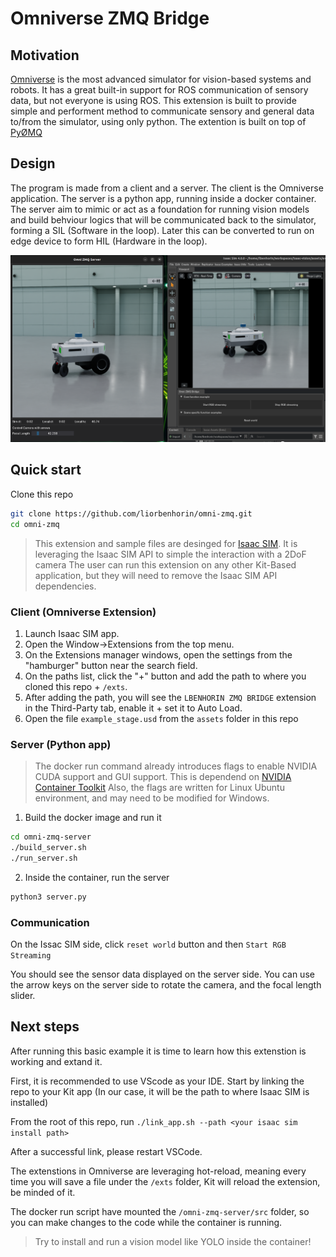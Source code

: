 # Omniverse ZMQ Bridge

## Motivation

[Omniverse](https://www.nvidia.com/en-eu/omniverse/) is the most advanced simulator for vision-based systems and robots.
It has a great built-in support for ROS communication of sensory data, but not everyone is using ROS.
This extension is built to provide simple and performent method to communicate sensory and general data to/from the simulator, using only python.
The extention is built on top of [PyØMQ](https://pyzmq.readthedocs.io/en/latest/)

## Design

The program is made from a client and a server.
The client is the Omniverse application.
The server is a python app, running inside a docker container.
The server aim to mimic or act as a foundation for running vision models and build behviour logics that will be communicated back to the simulator, forming a SIL (Software in the loop).
Later this can be converted to run on edge device to form HIL (Hardware in the loop).

![alt text](exts/lbenhorin.zmq.bridge/data/preview.png)

## Quick start

Clone this repo 
``` bash
git clone https://github.com/liorbenhorin/omni-zmq.git
cd omni-zmq
```

> This extension and sample files are desinged for [Isaac SIM](https://docs.omniverse.nvidia.com/isaacsim/latest/index.html).
> It is leveraging the Isaac SIM API to simple the interaction with a 2DoF camera
> The user can run this extension on any other Kit-Based application, but they will
> need to remove the Isaac SIM API dependencies.


### Client (Omniverse Extension)

1. Launch Isaac SIM app.
2. Open the Window->Extensions from the top menu.
3. On the Extensions manager windows, open the settings from the "hamburger" button near the search field.
4. On the paths list, click the "+" button and add the path to where you cloned this repo + `/exts`.
5. After adding the path, you will see the `LBENHORIN ZMQ BRIDGE` extension in the Third-Party tab, enable it + set it to Auto Load. 
6. Open the file `example_stage.usd` from the `assets` folder in this repo

### Server (Python app)

> The docker run command already introduces flags to enable NVIDIA CUDA support and GUI support.
> This is dependend on [NVIDIA Container Toolkit](https://docs.nvidia.com/datacenter/cloud-native/container-toolkit/latest/install-guide.html)
> Also, the flags are written for Linux Ubuntu environment, and may need to be modified for Windows.

1. Build the docker image and run it 
```bash
cd omni-zmq-server
./build_server.sh
./run_server.sh
```
2. Inside the container, run the server 
```bash
python3 server.py
```

### Communication
On the Issac SIM side, click `reset world` button and then `Start RGB Streaming`

You should see the sensor data displayed on the server side.
You can use the arrow keys on the server side to rotate the camera, and the focal length slider.



## Next steps

After running this basic example it is time to learn how this extenstion is working and extand it.

First, it is recommended to use VScode as your IDE.
Start by linking the repo to your Kit app (In our case, it will be the path to where Isaac SIM is installed)

From the root of this repo, run
`./link_app.sh --path <your isaac sim install path>`

After a successful link, please restart VSCode.

The extenstions in Omniverse are leveraging hot-reload, meaning every time you will save a file under the `/exts` folder, Kit will reload the extension, be minded of it.

The docker run script have mounted the `/omni-zmq-server/src` folder, so you can make changes to the code while the container is running.


> Try to install and run a vision model like YOLO inside the container!